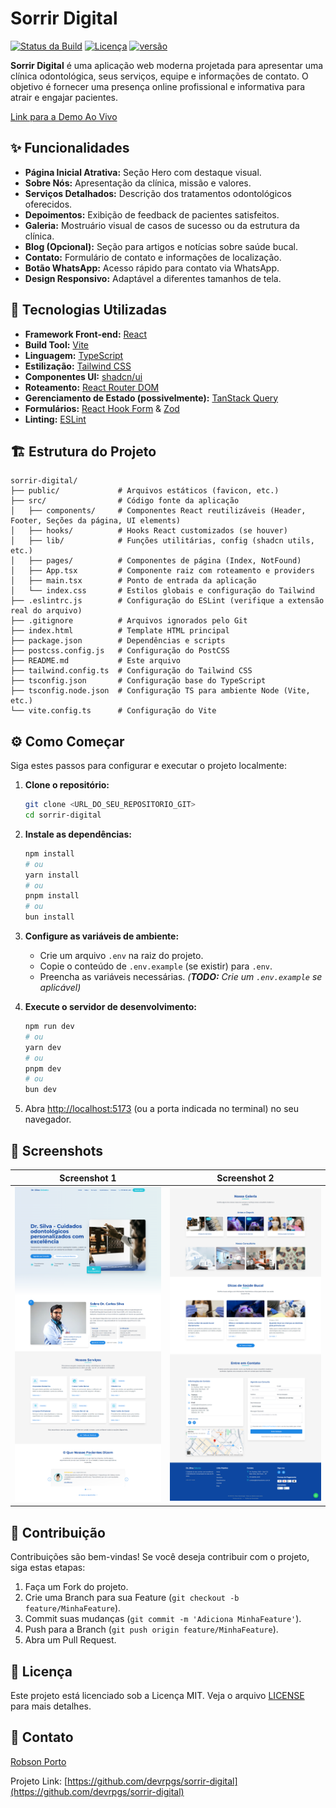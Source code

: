 # Sorrir Digital

<!-- Badges (adicione os seus aqui) -->
[![Status da Build](https://img.shields.io/badge/build-passing-brightgreen)](<!-- URL do seu status de build -->)
[![Licença](https://img.shields.io/badge/license-MIT-blue)](LICENSE)
[![versão](https://img.shields.io/badge/version-0.0.0-blue)](package.json)

<!-- Descrição Curta -->
**Sorrir Digital** é uma aplicação web moderna projetada para apresentar uma clínica odontológica, seus serviços, equipe e informações de contato. O objetivo é fornecer uma presença online profissional e informativa para atrair e engajar pacientes.

<!-- Demo (opcional) -->
[Link para a Demo Ao Vivo](https://sorrir-digital.vercel.app/)

## ✨ Funcionalidades

*   **Página Inicial Atrativa:** Seção Hero com destaque visual.
*   **Sobre Nós:** Apresentação da clínica, missão e valores.
*   **Serviços Detalhados:** Descrição dos tratamentos odontológicos oferecidos.
*   **Depoimentos:** Exibição de feedback de pacientes satisfeitos.
*   **Galeria:** Mostruário visual de casos de sucesso ou da estrutura da clínica.
*   **Blog (Opcional):** Seção para artigos e notícias sobre saúde bucal.
*   **Contato:** Formulário de contato e informações de localização.
*   **Botão WhatsApp:** Acesso rápido para contato via WhatsApp.
*   **Design Responsivo:** Adaptável a diferentes tamanhos de tela.

## 🚀 Tecnologias Utilizadas

*   **Framework Front-end:** [React](https://react.dev/)
*   **Build Tool:** [Vite](https://vitejs.dev/)
*   **Linguagem:** [TypeScript](https://www.typescriptlang.org/)
*   **Estilização:** [Tailwind CSS](https://tailwindcss.com/)
*   **Componentes UI:** [shadcn/ui](https://ui.shadcn.com/)
*   **Roteamento:** [React Router DOM](https://reactrouter.com/)
*   **Gerenciamento de Estado (possivelmente):** [TanStack Query](https://tanstack.com/query/latest)
*   **Formulários:** [React Hook Form](https://react-hook-form.com/) & [Zod](https://zod.dev/)
*   **Linting:** [ESLint](https://eslint.org/)

## 🏗️ Estrutura do Projeto

```
sorrir-digital/
├── public/             # Arquivos estáticos (favicon, etc.)
├── src/                # Código fonte da aplicação
│   ├── components/     # Componentes React reutilizáveis (Header, Footer, Seções da página, UI elements)
│   ├── hooks/          # Hooks React customizados (se houver)
│   ├── lib/            # Funções utilitárias, config (shadcn utils, etc.)
│   ├── pages/          # Componentes de página (Index, NotFound)
│   ├── App.tsx         # Componente raiz com roteamento e providers
│   ├── main.tsx        # Ponto de entrada da aplicação
│   └── index.css       # Estilos globais e configuração do Tailwind
├── .eslintrc.js        # Configuração do ESLint (verifique a extensão real do arquivo)
├── .gitignore          # Arquivos ignorados pelo Git
├── index.html          # Template HTML principal
├── package.json        # Dependências e scripts
├── postcss.config.js   # Configuração do PostCSS
├── README.md           # Este arquivo
├── tailwind.config.ts  # Configuração do Tailwind CSS
├── tsconfig.json       # Configuração base do TypeScript
├── tsconfig.node.json  # Configuração TS para ambiente Node (Vite, etc.)
└── vite.config.ts      # Configuração do Vite
```

## ⚙️ Como Começar

Siga estes passos para configurar e executar o projeto localmente:

1.  **Clone o repositório:**
    ```bash
    git clone <URL_DO_SEU_REPOSITORIO_GIT>
    cd sorrir-digital
    ```

2.  **Instale as dependências:**
    ```bash
    npm install
    # ou
    yarn install
    # ou
    pnpm install
    # ou
    bun install 
    ```

3.  **Configure as variáveis de ambiente:**
    *   Crie um arquivo `.env` na raiz do projeto.
    *   Copie o conteúdo de `.env.example` (se existir) para `.env`.
    *   Preencha as variáveis necessárias. _(**TODO:** Crie um `.env.example` se aplicável)_

4.  **Execute o servidor de desenvolvimento:**
    ```bash
    npm run dev
    # ou
    yarn dev
    # ou
    pnpm dev
    # ou
    bun dev
    ```

5.  Abra [http://localhost:5173](http://localhost:5173) (ou a porta indicada no terminal) no seu navegador.

## 📸 Screenshots


| Screenshot 1      | Screenshot 2      |
| :---------------: | :---------------: |
| ![Parte 1](/public/screen01.png) | ![Parte 2](/public/screen02.png) |

## 🤝 Contribuição

Contribuições são bem-vindas! Se você deseja contribuir com o projeto, siga estas etapas:

1.  Faça um Fork do projeto.
2.  Crie uma Branch para sua Feature (`git checkout -b feature/MinhaFeature`).
3.  Commit suas mudanças (`git commit -m 'Adiciona MinhaFeature'`).
4.  Push para a Branch (`git push origin feature/MinhaFeature`).
5.  Abra um Pull Request.


## 📄 Licença

Este projeto está licenciado sob a Licença MIT. Veja o arquivo [LICENSE](LICENSE) para mais detalhes.


## 📧 Contato

[Robson Porto](mailto:contato@devporto.dev)

Projeto Link: [https://github.com/devrpgs/sorrir-digital](https://github.com/devrpgs/sorrir-digital)


